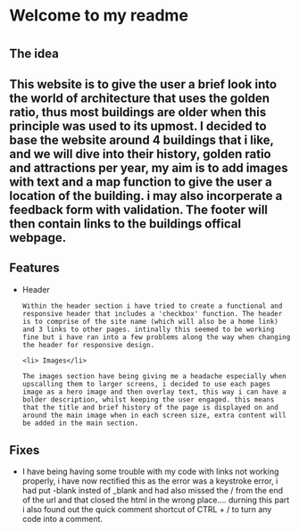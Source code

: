 <h1>Welcome to my readme<h1> 

<h2>The idea<h2>

<p>This website is to give the user a brief look into the world of architecture that uses the golden ratio, thus most buildings are older when this principle was used to its upmost. I decided to base the website around 4 buildings that i like, and we will dive into their history, golden ratio and attractions per year, my aim is to add images with text and a map function to give the user a location of the building. i may also incorperate a feedback form with validation. The footer will then contain links to the buildings offical webpage.<p>

<h2>Features</h2>

<ul>
    <li>Header</li>

    Within the header section i have tried to create a functional and responsive header that includes a 'checkbox' function. The header is to comprise of the site name (which will also be a home link) and 3 links to other pages. intinally this seemed to be working fine but i have ran into a few problems along the way when changing the header for responsive design.

    <li> Images</li>

    The images section have being giving me a headache especially when upscalling them to larger screens, i decided to use each pages image as a hero image and then overlay text, this way i can have a bolder description, whilst keeping the user engaged. this means that the title and brief history of the page is displayed on and around the main image when in each screen size, extra content will be added in the main section.

</ul>

<h2>Fixes</h2>

<ul>
    <li>I have being having some trouble with my code with links not working properly, i have now rectified this as the error was a keystroke error, i had put -blank insted of _blank and had also missed the / from the end of the url and that closed the html in the wrong place.... durning this part i also found out the quick comment shortcut of CTRL + / to turn any code into a comment.</li>
</ul>
